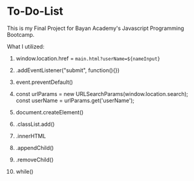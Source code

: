 # To-Do-List

This is my Final Project for Bayan Academy's Javascript Programming Bootcamp.

What I utilized:

1. window.location.href = `main.html?userName=${nameInput}`

2. .addEventListener("submit", function(){})

3. event.preventDefault()

4. const urlParams = new URLSearchParams(window.location.search);
   const userName = urlParams.get('userName');

5. document.createElement()

6. .classList.add()

7. .innerHTML

8. .appendChild()

9. .removeChild()

10. while()